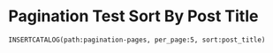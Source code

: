 # Pagination Test Sort By Post Title

    INSERTCATALOG(path:pagination-pages, per_page:5, sort:post_title)

